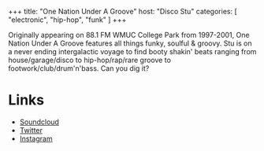 +++
title: "One Nation Under A Groove"
host: "Disco Stu"
categories: [
  "electronic",
  "hip-hop",
  "funk"
]
+++

Originally appearing on 88.1 FM WMUC College Park from 1997-2001, One Nation Under A Groove features all things funky, soulful & groovy. Stu is on a never ending intergalactic voyage to find booty shakin' beats ranging from house/garage/disco to hip-hop/rap/rare groove to footwork/club/drum'n'bass. Can you dig it?

# Links

- [Soundcloud](https://soundcloud.com/disco6stu9)
- [Twitter](https://twitter.com/disco6stu9)
- [Instagram](https://instagram.com/lediscostu)
